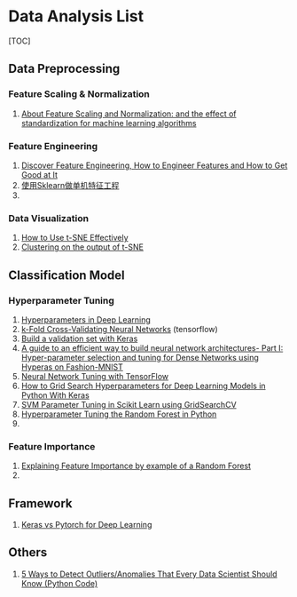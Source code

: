 # Data Analysis List

[TOC]

## Data Preprocessing

### Feature Scaling & Normalization

1. [About Feature Scaling and Normalization: and the effect of standardization for machine learning algorithms](http://sebastianraschka.com/Articles/2014_about_feature_scaling.html)





### Feature Engineering

1. [Discover Feature Engineering, How to Engineer Features and How to Get Good at It](https://machinelearningmastery.com/discover-feature-engineering-how-to-engineer-features-and-how-to-get-good-at-it/)
2. [使用Sklearn做单机特征工程](https://www.cnblogs.com/jasonfreak/p/5448385.html)
3. 



### Data Visualization

1. [How to Use t-SNE Effectively](https://distill.pub/2016/misread-tsne/)
2. [Clustering on the output of t-SNE](https://stats.stackexchange.com/questions/263539/clustering-on-the-output-of-t-sne)





## Classification Model

### Hyperparameter Tuning

1. [Hyperparameters in Deep Learning](https://towardsdatascience.com/hyperparameters-in-deep-learning-927f7b2084dd)
2. [k-Fold Cross-Validating Neural Networks](https://chrisalbon.com/deep_learning/keras/k-fold_cross-validating_neural_networks/) (tensorflow)
3. [Build a validation set with Keras](https://www.youtube.com/watch?v=dzoh8cfnvnI&feature=youtu.be)
4. [A guide to an efficient way to build neural network architectures- Part I: Hyper-parameter selection and tuning for Dense Networks using Hyperas on Fashion-MNIST](https://towardsdatascience.com/a-guide-to-an-efficient-way-to-build-neural-network-architectures-part-i-hyper-parameter-8129009f131b)
5. [Neural Network Tuning with TensorFlow](https://medium.com/computer-car/neural-network-tuning-with-tensorflow-cc14a23f132c)
6. [How to Grid Search Hyperparameters for Deep Learning Models in Python With Keras](https://machinelearningmastery.com/grid-search-hyperparameters-deep-learning-models-python-keras/)
7. [SVM Parameter Tuning in Scikit Learn using GridSearchCV](https://medium.com/@aneesha/svm-parameter-tuning-in-scikit-learn-using-gridsearchcv-2413c02125a0)
8. [Hyperparameter Tuning the Random Forest in Python](https://towardsdatascience.com/hyperparameter-tuning-the-random-forest-in-python-using-scikit-learn-28d2aa77dd74)
9. 



### Feature Importance

1. [Explaining Feature Importance by example of a Random Forest](https://towardsdatascience.com/explaining-feature-importance-by-example-of-a-random-forest-d9166011959e?fbclid=IwAR3upeiEWH4ombBTZHsT9L1_bwixBnxUaN_k-KYcZo27yyuVlki9CITgCMk)
2. 









## Framework

1. [Keras vs Pytorch for Deep Learning](https://towardsdatascience.com/keras-vs-pytorch-for-deep-learning-a013cb63870d)











## Others

1. [5 Ways to Detect Outliers/Anomalies That Every Data Scientist Should Know (Python Code)](https://towardsdatascience.com/5-ways-to-detect-outliers-that-every-data-scientist-should-know-python-code-70a54335a623)

